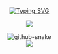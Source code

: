 <div align="center">
  
  <!-- dynamic typing effect 动态打字效果 -->
  <div align="center">
    <a href="https://blog.sunguoqi.com/">
      <img src="https://readme-typing-svg.demolab.com?font=Fira+Code&pause=1000&width=435&lines=print(%22Hello%2C%20World%22);📶 █████████████;🔋█████████████&center=true&size=27" alt="Typing SVG" />
    </a>
  </div>

 <!-- knock code pictures 敲代码的图片 -->
  <img src="https://cdn.jsdelivr.net/gh/ng-fukgin/ng-fukgin/assets/images/coding.gif" /><br>

<!-- Snake Code Contribution Map 贪吃蛇代码贡献图 -->
<picture>
  <source media="(prefers-color-scheme: dark)" srcset="https://cdn.jsdelivr.net/gh/ng-fukgin/ng-fukgin/profile-snake-contrib/github-contribution-grid-snake-dark.svg" />
  <source media="(prefers-color-scheme: light)" srcset="https://cdn.jsdelivr.net/gh/ng-fukgin/ng-fukgin/profile-snake-contrib/github-contribution-grid-snake.svg" />
  <img alt="github-snake" src="https://cdn.jsdelivr.net/gh/ng-fukgin/ng-fukgin/profile-snake-contrib/github-contribution-grid-snake-dark.svg" />
</picture>

</div>


<div align="center" >

<!-- profile-3d-contrib 3D贡献图-->
<img src="https://cdn.jsdelivr.net/gh/ng-fukgin/ng-fukgin/profile-3d-contrib/profile-night-rainbow.svg" />
</div>
